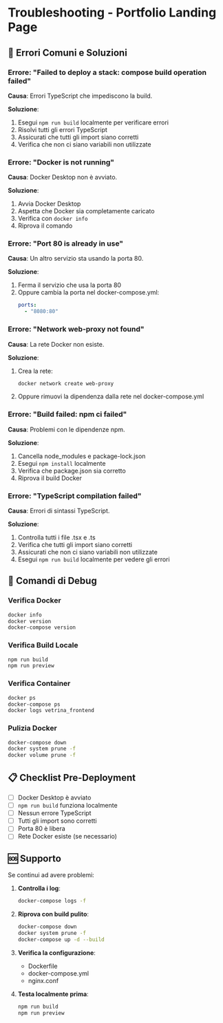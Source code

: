 # Troubleshooting - Portfolio Landing Page

## 🚨 Errori Comuni e Soluzioni

### Errore: "Failed to deploy a stack: compose build operation failed"

**Causa**: Errori TypeScript che impediscono la build.

**Soluzione**:
1. Esegui `npm run build` localmente per verificare errori
2. Risolvi tutti gli errori TypeScript
3. Assicurati che tutti gli import siano corretti
4. Verifica che non ci siano variabili non utilizzate

### Errore: "Docker is not running"

**Causa**: Docker Desktop non è avviato.

**Soluzione**:
1. Avvia Docker Desktop
2. Aspetta che Docker sia completamente caricato
3. Verifica con `docker info`
4. Riprova il comando

### Errore: "Port 80 is already in use"

**Causa**: Un altro servizio sta usando la porta 80.

**Soluzione**:
1. Ferma il servizio che usa la porta 80
2. Oppure cambia la porta nel docker-compose.yml:
   ```yaml
   ports:
     - "8080:80"
   ```

### Errore: "Network web-proxy not found"

**Causa**: La rete Docker non esiste.

**Soluzione**:
1. Crea la rete:
   ```bash
   docker network create web-proxy
   ```
2. Oppure rimuovi la dipendenza dalla rete nel docker-compose.yml

### Errore: "Build failed: npm ci failed"

**Causa**: Problemi con le dipendenze npm.

**Soluzione**:
1. Cancella node_modules e package-lock.json
2. Esegui `npm install` localmente
3. Verifica che package.json sia corretto
4. Riprova il build Docker

### Errore: "TypeScript compilation failed"

**Causa**: Errori di sintassi TypeScript.

**Soluzione**:
1. Controlla tutti i file .tsx e .ts
2. Verifica che tutti gli import siano corretti
3. Assicurati che non ci siano variabili non utilizzate
4. Esegui `npm run build` localmente per vedere gli errori

## 🔧 Comandi di Debug

### Verifica Docker
```bash
docker info
docker version
docker-compose version
```

### Verifica Build Locale
```bash
npm run build
npm run preview
```

### Verifica Container
```bash
docker ps
docker-compose ps
docker logs vetrina_frontend
```

### Pulizia Docker
```bash
docker-compose down
docker system prune -f
docker volume prune -f
```

## 📋 Checklist Pre-Deployment

- [ ] Docker Desktop è avviato
- [ ] `npm run build` funziona localmente
- [ ] Nessun errore TypeScript
- [ ] Tutti gli import sono corretti
- [ ] Porta 80 è libera
- [ ] Rete Docker esiste (se necessario)

## 🆘 Supporto

Se continui ad avere problemi:

1. **Controlla i log**:
   ```bash
   docker-compose logs -f
   ```

2. **Riprova con build pulito**:
   ```bash
   docker-compose down
   docker system prune -f
   docker-compose up -d --build
   ```

3. **Verifica la configurazione**:
   - Dockerfile
   - docker-compose.yml
   - nginx.conf

4. **Testa localmente prima**:
   ```bash
   npm run build
   npm run preview
   ```